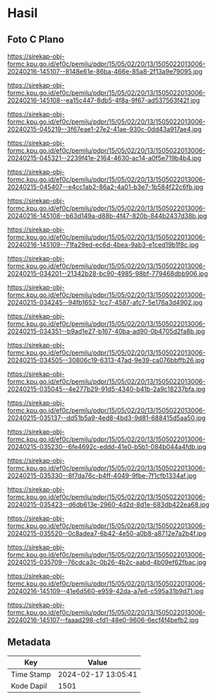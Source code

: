 # Hasil

## Foto C Plano

https://sirekap-obj-formc.kpu.go.id/ef0c/pemilu/pdpr/15/05/02/20/13/1505022013006-20240216-145107--8148e61e-86ba-466e-85a8-2f13a9e79095.jpg

https://sirekap-obj-formc.kpu.go.id/ef0c/pemilu/pdpr/15/05/02/20/13/1505022013006-20240216-145108--ea15c447-8db5-4f8a-9f67-ad537563f42f.jpg

https://sirekap-obj-formc.kpu.go.id/ef0c/pemilu/pdpr/15/05/02/20/13/1505022013006-20240215-045219--3f67eae1-27e2-41ae-930c-0dd43a917ae4.jpg

https://sirekap-obj-formc.kpu.go.id/ef0c/pemilu/pdpr/15/05/02/20/13/1505022013006-20240215-045321--2239f41e-2164-4630-ac14-a0f5e719b4b4.jpg

https://sirekap-obj-formc.kpu.go.id/ef0c/pemilu/pdpr/15/05/02/20/13/1505022013006-20240215-045407--e4cc1ab2-86a2-4a01-b3e7-1b584f22c6fb.jpg

https://sirekap-obj-formc.kpu.go.id/ef0c/pemilu/pdpr/15/05/02/20/13/1505022013006-20240216-145108--b63d149a-d88b-4f47-820b-844b2437d38b.jpg

https://sirekap-obj-formc.kpu.go.id/ef0c/pemilu/pdpr/15/05/02/20/13/1505022013006-20240216-145109--71fa29ed-ec6d-4bea-9ab3-e1ced19b1f8c.jpg

https://sirekap-obj-formc.kpu.go.id/ef0c/pemilu/pdpr/15/05/02/20/13/1505022013006-20240215-034201--21342b28-bc90-4985-98bf-779468dbb906.jpg

https://sirekap-obj-formc.kpu.go.id/ef0c/pemilu/pdpr/15/05/02/20/13/1505022013006-20240215-034245--94fb1652-1cc7-4587-afc7-5e176a3d4902.jpg

https://sirekap-obj-formc.kpu.go.id/ef0c/pemilu/pdpr/15/05/02/20/13/1505022013006-20240215-034351--b9ad1e27-b167-40ba-ad90-0b4705d2fa8b.jpg

https://sirekap-obj-formc.kpu.go.id/ef0c/pemilu/pdpr/15/05/02/20/13/1505022013006-20240215-034505--30806c19-6313-47ad-9e39-ca076bbffb26.jpg

https://sirekap-obj-formc.kpu.go.id/ef0c/pemilu/pdpr/15/05/02/20/13/1505022013006-20240215-035045--4e277b29-91d5-4340-b41b-2a9c18237bfa.jpg

https://sirekap-obj-formc.kpu.go.id/ef0c/pemilu/pdpr/15/05/02/20/13/1505022013006-20240215-035137--dd51b5a9-4ed8-4bd3-9d81-688415d5aa50.jpg

https://sirekap-obj-formc.kpu.go.id/ef0c/pemilu/pdpr/15/05/02/20/13/1505022013006-20240215-035230--6fe4692c-eddd-41e0-b5b1-084b044a4fdb.jpg

https://sirekap-obj-formc.kpu.go.id/ef0c/pemilu/pdpr/15/05/02/20/13/1505022013006-20240215-035330--8f7da76c-b4ff-4049-9fbe-7f1cfb1334af.jpg

https://sirekap-obj-formc.kpu.go.id/ef0c/pemilu/pdpr/15/05/02/20/13/1505022013006-20240215-035423--d6db613e-2960-4d2d-8d1e-683db422ea68.jpg

https://sirekap-obj-formc.kpu.go.id/ef0c/pemilu/pdpr/15/05/02/20/13/1505022013006-20240215-035520--0c8adea7-6b42-4e50-a0b8-a8712e7a2b4f.jpg

https://sirekap-obj-formc.kpu.go.id/ef0c/pemilu/pdpr/15/05/02/20/13/1505022013006-20240215-035709--76cdca3c-0b26-4b2c-aabd-4b09ef62fbac.jpg

https://sirekap-obj-formc.kpu.go.id/ef0c/pemilu/pdpr/15/05/02/20/13/1505022013006-20240216-145109--41e6d560-e959-42da-a7e6-c595a31b9d71.jpg

https://sirekap-obj-formc.kpu.go.id/ef0c/pemilu/pdpr/15/05/02/20/13/1505022013006-20240216-145107--faaad298-cfd1-48e0-9606-6ecf4f4befb2.jpg


## Metadata

| Key        | Value               |
| ---------- | ------------------- |
| Time Stamp | 2024-02-17 13:05:41 |
| Kode Dapil | 1501                |



